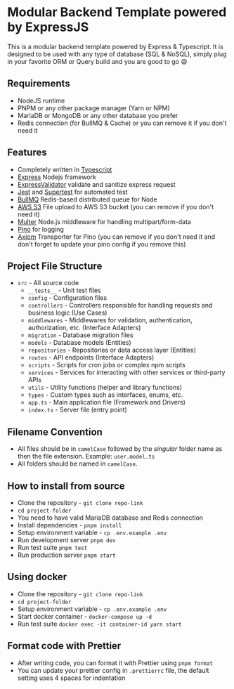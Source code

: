 # Modular Backend Template powered by ExpressJS
This is a modular backend template powered by Express & Typescript. It is designed to be used with any type of database (SQL & NoSQL), simply plug in your favorite ORM or Query build and you are good to go :smile:

## Requirements
- NodeJS runtime
- PNPM or any other package manager (Yarn or NPM)
- MariaDB or MongoDB or any other database you prefer
- Redis connection (for BullMQ & Cache) or you can remove it if you don't need it

## Features
- Completely written in [Typescript](https://typescriptlang.org/)
- [Express](https://expressjs.com/) Nodejs framework
- [ExpressValidator](https://express-validator.github.io/docs) validate and sanitize express request
- [Jest](https://jestjs.io) and [Supertest](https://www.npmjs.com/package/supertest) for automated test
- [BullMQ](https://docs.bullmq.io/) Redis-based distributed queue for Node
- [AWS S3](https://aws.amazon.com/s3/) File upload to AWS S3 bucket (you can remove if you don't need it)
- [Multer](https://github.com/expressjs/multer#readme) Node.js middleware for handling multipart/form-data
- [Pino](https://getpino.io/) for logging
- [Axiom](https://axiom.co/) Transporter for Pino (you can remove if you don't need it and don't forget to update your pino config if you remove this)

## Project File Structure
- `src` - All source code
  - `__tests__` - Unit test files
  - `config` - Configuration files
  - `controllers` - Controllers responsible for handling requests and business logic (Use Cases)
  - `middlewares` - Middlewares for validation, authentication, authorization, etc. (Interface Adapters)
  - `migration` - Database migration files
  - `models` - Database models (Entities)
  - `repositories` - Repositories or data access layer (Entities)
  - `routes` - API endpoints (Interface Adapters)
  - `scripts` - Scripts for cron jobs or complex npm scripts
  - `services` - Services for interacting with other services or third-party APIs
  - `utils` - Utility functions (helper and library functions)
  - `types` - Custom types such as interfaces, enums, etc.
  - `app.ts` - Main application file (Framework and Drivers)
  - `index.ts` - Server file (entry point)

## Filename Convention
- All files should be in `camelCase` followed by the _singular_ folder name as then the file extension. Example: `user.model.ts` 
- All folders should be named in `camelCase`.

## How to install from source
- Clone the repository - `git clone repo-link`
- `cd project-folder`
- You need to have valid MariaDB database and Redis connection
- Install dependencies - `pnpm install`
- Setup environment variable - `cp .env.example .env`
- Run development server `pnpm dev`
- Run test suite `pnpm test`
- Run production server `pnpm start`

## Using docker
- Clone the repository - `git clone repo-link`
- `cd project-folder`
- Setup environment variable - `cp .env.example .env`
- Start docker container - `docker-compose up -d`
- Run test suite `docker exec -it container-id yarn start`

## Format code with Prettier
- After writing code, you can format it with Prettier using `pnpm format`
- You can update your prettier config in `.prettierrc` file, the default setting uses 4 spaces for indentation